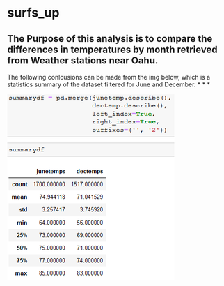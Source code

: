 # surfs_up
## The Purpose of this analysis is to compare the differences in temperatures by month retrieved from Weather stations near Oahu.

The following conlcusions can be made from the img below, which is a statistics summary of the dataset filtered for June and December.
*
*
*

![Summary_Dataframe](Summary_Dataframe.png)
